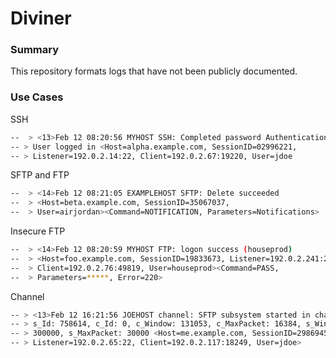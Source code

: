 # Diviner

### Summary
This repository formats logs that have not been publicly documented. 

### Use Cases
SSH 
```sh 
--  > <13>Feb 12 08:20:56 MYHOST SSH: Completed password Authentication.  
-- > User logged in <Host=alpha.example.com, SessionID=02996221,    
-- > Listener=192.0.2.14:22, Client=192.0.2.67:19220, User=jdoe 
```

SFTP and FTP
```sh 
--  > <14>Feb 12 08:21:05 EXAMPLEHOST SFTP: Delete succeeded   
--  > <Host=beta.example.com, SessionID=35067037,   
--  > User=airjordan><Command=NOTIFICATION, Parameters=Notifications>   
```

Insecure FTP 
```sh 
--  > <14>Feb 12 08:20:59 MYHOST FTP: logon success (houseprod)   
--  > <Host=foo.example.com, SessionID=19833673, Listener=192.0.2.241:21,   
--  > Client=192.0.2.76:49819, User=houseprod><Command=PASS,   
--  > Parameters=*****, Error=220>   
```

Channel 
```sh
-- > <13>Feb 12 16:21:56 JOEHOST channel: SFTP subsystem started in channel   
-- > s_Id: 758614, c_Id: 0, c_Window: 131053, c_MaxPacket: 16384, s_Window:   
-- > 300000, s_MaxPacket: 30000 <Host=me.example.com, SessionID=29869451,   
-- > Listener=192.0.2.65:22, Client=192.0.2.117:18249, User=jdoe>   
```
